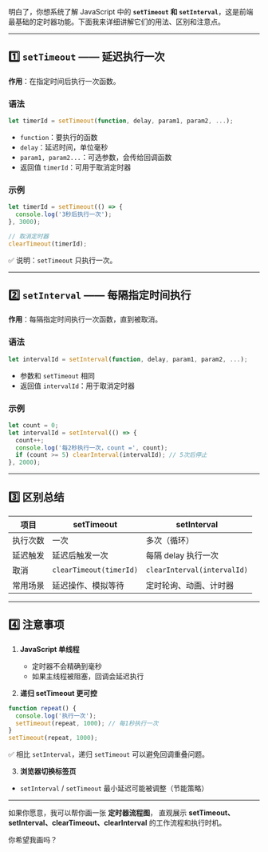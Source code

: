 明白了，你想系统了解 JavaScript 中的 **`setTimeout` 和 `setInterval`**，这是前端最基础的定时器功能。下面我来详细讲解它们的用法、区别和注意点。

---

## 1️⃣ `setTimeout` —— 延迟执行一次

**作用**：在指定时间后执行一次函数。

### 语法

```js
let timerId = setTimeout(function, delay, param1, param2, ...);
```

* `function`：要执行的函数
* `delay`：延迟时间，单位毫秒
* `param1, param2...`：可选参数，会传给回调函数
* 返回值 `timerId`：可用于取消定时器

### 示例

```js
let timerId = setTimeout(() => {
  console.log('3秒后执行一次');
}, 3000);

// 取消定时器
clearTimeout(timerId);
```

✅ 说明：`setTimeout` 只执行一次。

---

## 2️⃣ `setInterval` —— 每隔指定时间执行

**作用**：每隔指定时间执行一次函数，直到被取消。

### 语法

```js
let intervalId = setInterval(function, delay, param1, param2, ...);
```

* 参数和 `setTimeout` 相同
* 返回值 `intervalId`：用于取消定时器

### 示例

```js
let count = 0;
let intervalId = setInterval(() => {
  count++;
  console.log('每2秒执行一次，count =', count);
  if (count >= 5) clearInterval(intervalId); // 5次后停止
}, 2000);
```

---

## 3️⃣ 区别总结

| 项目   | setTimeout              | setInterval                 |
| ---- | ----------------------- | --------------------------- |
| 执行次数 | 一次                      | 多次（循环）                      |
| 延迟触发 | 延迟后触发一次                 | 每隔 delay 执行一次               |
| 取消   | `clearTimeout(timerId)` | `clearInterval(intervalId)` |
| 常用场景 | 延迟操作、模拟等待               | 定时轮询、动画、计时器                 |

---

## 4️⃣ 注意事项

1. **JavaScript 单线程**

   * 定时器不会精确到毫秒
   * 如果主线程被阻塞，回调会延迟执行

2. **递归 setTimeout 更可控**

```js
function repeat() {
  console.log('执行一次');
  setTimeout(repeat, 1000); // 每1秒执行一次
}
setTimeout(repeat, 1000);
```

✅ 相比 `setInterval`，递归 `setTimeout` 可以避免回调重叠问题。

3. **浏览器切换标签页**

* `setInterval` / `setTimeout` 最小延迟可能被调整（节能策略）

---

如果你愿意，我可以帮你画一张 **定时器流程图**，
直观展示 **setTimeout、setInterval、clearTimeout、clearInterval** 的工作流程和执行时机。

你希望我画吗？
